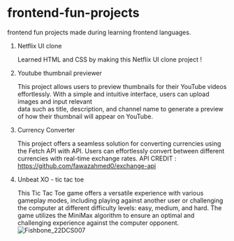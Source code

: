 # frontend-fun-projects
frontend fun projects made during learning frontend languages.


1) Netflix UI clone
   
   Learned HTML and CSS by making this Netflix UI clone project !

2) Youtube thumbnail previewer
   
   This project allows users to preview thumbnails for their YouTube videos effortlessly. With a simple and intuitive interface, users can upload images and input relevant     
   data such as title, description, and channel name to generate a preview of how their thumbnail will appear on YouTube.

3) Currency Converter

   This project offers a seamless solution for converting currencies using the Fetch API with API. Users can effortlessly convert between different currencies with real-time exchange rates.
   API CREDIT : https://github.com/fawazahmed0/exchange-api

4) Unbeat XO - tic tac toe

   This Tic Tac Toe game offers a versatile experience with various gameplay modes, including playing against another user or challenging the computer at different difficulty levels: easy, medium, and hard. The game utilizes the MiniMax algorithm to ensure an optimal and challenging experience against the computer opponent.
   ![Fishbone_22DCS007](https://github.com/vipulahir7/frontend-fun-projects/assets/114806840/136a3648-c08f-4288-8414-04b637f680de)
